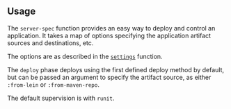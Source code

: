 ## Usage

The `server-spec` function provides an easy way to deploy and control an
application.  It takes a map of options specifying the application artifact
sources and destinations, etc.

The options are as described in the 
[`settings`](http://palletops.com/app-deploy/0.8/api/pallet.crate.app-deploy.html#var-settings)
function.

The `deploy` phase deploys using the first defined deploy method by default, but
can be passed an argument to specify the artifact source, as either `:from-lein`
or `:from-maven-repo`.

The default supervision is with `runit`.
